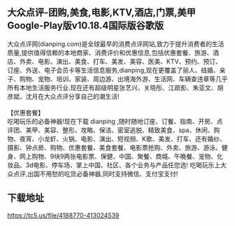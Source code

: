 ## 大众点评-团购,美食,电影,KTV,酒店,门票,美甲Google-Play版v10.18.4国际版谷歌版
大众点评网(dianping.com)是全球最早的消费点评网站,致力于提升消费者的生活质量,提供值得信赖的本地商家、消费评价和优惠信息,包括优惠套餐、旅游、酒店、外卖、电影、演出、美食、打车、美发、美容、医美、KTV、预约、预订、订座、外送、电子会员卡等生活信息服务,dianping,现在更覆盖了丽人、结婚、亲子、购物、宠物、培训、家装、周边游、出境海外游、生活网、车辆查违章等几乎所有本地生活服务行业.现在还有超级明星张艺兴、关晓彤、江疏影、朱亚文、胡彦斌、沈月在大众点评分享自己的潮生活! <br> <br>【优惠套餐】 <br>吃喝玩乐的必备神器!现在下载 dianping ,随时随地订座、订餐、指南、开房、点评团、美甲、美容、整形、攻略、保洁、密室逃脱、精致美食、spa、休闲、购物、夜宵、小龙虾、火锅、电影、演出、短视频、K歌、美发、打车、还有婚纱、摄影、钟点房、购物、优惠套餐、美食套餐、电影票抢购、外卖、旅游、游泳、健身、网上购物、9块9两张电影票、保健、中国、聚餐、商城、午晚餐、宠物、化妆品、3d电影、停车场、掌上中国、社区、各个业务与产品任您选! 吃喝玩乐上大众点评,出国不用愁的吃货必备神器,同时支持微信、支付宝支付!
## 下载地址
https://tc5.us/file/4188770-413024539